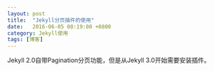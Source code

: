 ```yaml
---
layout: post
title:  "Jekyll分页插件的使用"
date:   2016-06-05 00:19:00 +0800
category: Jekyll使用
tags: [博客]
---
```

Jekyll 2.0自带Pagination分页功能，但是从Jekyll 3.0开始需要安装插件。